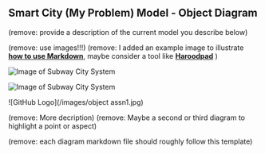 ## Smart City (My Problem) Model - Object Diagram

(remove: provide a description of the current model you describe below)

(remove: use images!!!)
(remove: I added an example image to illustrate [**how to use Markdown**](https://guides.github.com/features/mastering-markdown/), maybe consider a tool like [**Haroodpad**](http://pad.haroopress.com/user.html) )

![Image of Subway City System](images/subway_model.png)

![Image of Subway City System](images/subway_model.png)

![GitHub Logo](/images/object assn1.jpg)

(remove: More decription)
(remove: Maybe a second or third diagram to highlight a point or aspect)

(remove: each diagram markdown file should roughly follow this template)
